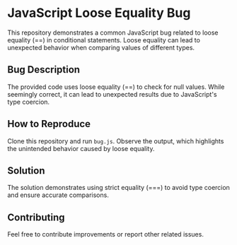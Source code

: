 # JavaScript Loose Equality Bug
This repository demonstrates a common JavaScript bug related to loose equality (==) in conditional statements. Loose equality can lead to unexpected behavior when comparing values of different types. 

## Bug Description
The provided code uses loose equality (==) to check for null values. While seemingly correct, it can lead to unexpected results due to JavaScript's type coercion. 

## How to Reproduce
Clone this repository and run `bug.js`.  Observe the output, which highlights the unintended behavior caused by loose equality.

## Solution
The solution demonstrates using strict equality (===) to avoid type coercion and ensure accurate comparisons. 

## Contributing
Feel free to contribute improvements or report other related issues.